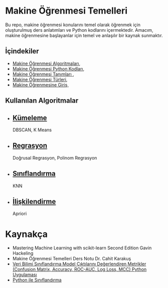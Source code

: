 # Makine Öğrenmesi Temelleri

Bu repo, makine öğrenmesi konularını temel olarak öğrenmek için oluşturulmuş ders anlatımları ve Python kodlarını içermektedir. Amacım, makine öğrenmesine başlayanlar için temel ve anlaşılır bir kaynak sunmaktır.

## İçindekiler
- [Makine Öğrenmesi Algoritmaları](https://github.com/Hamzaakl/Makine-Ogrenmesine-Giris/tree/main/Makine%20%C3%96%C4%9Frenmesine%20Giri%C5%9F/Makine%20%C3%96%C4%9Frenmesi%20Algoritmalar%C4%B1),
- [Makine Öğrenmesi Python Kodları](https://github.com/Hamzaakl/Makine-Ogrenmesine-Giris/tree/main/Makine%20%C3%96%C4%9Frenmesine%20Giri%C5%9F/Makine%20%C3%96%C4%9Frenmesi%20Python%20Kodlar%C4%B1),
- [Makine Öğrenmesi Tanımları ](https://github.com/Hamzaakl/Makine-Ogrenmesine-Giris/tree/main/Makine%20%C3%96%C4%9Frenmesine%20Giri%C5%9F/Makine%20%C3%96%C4%9Frenmesi%20Tan%C4%B1mlar%C4%B1),
- [Makine Öğrenmesi Türleri](https://github.com/Hamzaakl/Makine-Ogrenmesine-Giris/tree/main/Makine%20%C3%96%C4%9Frenmesine%20Giri%C5%9F/Makine%20%C3%96%C4%9Frenmesi%20T%C3%BCrleri),
- [Makine Öğrenmesine Giriş](https://github.com/Hamzaakl/Makine-Ogrenmesine-Giris/tree/main/Makine%20%C3%96%C4%9Frenmesine%20Giri%C5%9F/Makine%20%C3%96%C4%9Frenmesine%20Giri%C5%9F),

## Kullanılan Algoritmalar

- [Kümeleme](https://github.com/Hamzaakl/Makine-Ogrenmesine-Giris/tree/main/Makine%20%C3%96%C4%9Frenmesine%20Giri%C5%9F/Makine%20%C3%96%C4%9Frenmesi%20Python%20Kodlar%C4%B1/K%C3%BCmeleme)
  --
   DBSCAN,
   K Means
- [Regrasyon](https://github.com/Hamzaakl/Makine-Ogrenmesine-Giris/tree/main/Makine%20%C3%96%C4%9Frenmesine%20Giri%C5%9F/Makine%20%C3%96%C4%9Frenmesi%20Python%20Kodlar%C4%B1/Regrasyon)
  --
   Doğrusal Regrasyon,
   Polinom Regrasyon  
- [Sınıflandırma](https://github.com/Hamzaakl/Makine-Ogrenmesine-Giris/tree/main/Makine%20%C3%96%C4%9Frenmesine%20Giri%C5%9F/Makine%20%C3%96%C4%9Frenmesi%20Python%20Kodlar%C4%B1/S%C4%B1n%C4%B1fland%C4%B1rma)
  --
  KNN 
- [İlişkilendirme](https://github.com/Hamzaakl/Makine-Ogrenmesine-Giris/tree/main/Makine%20%C3%96%C4%9Frenmesine%20Giri%C5%9F/Makine%20%C3%96%C4%9Frenmesi%20Python%20Kodlar%C4%B1/%C4%B0li%C5%9Fkilendirme)
  --
  Apriori


# Kaynakça



- Mastering Machine Learning with scikit-learn Second Edition Gavin Hackeling
- Makine Öğrenmesi Temelleri Ders Notu Dr. Cahit Karakuş 
- [Veri Bilimi Sınıflandırma Model Çıktılarını Değerlendiren Metrikler (Confusion Matrix, Accuracy, ROC-AUC, Log Loss, MCC) Python Uygulaması ](https://yigitsener.medium.com/veri-bilimi-s%C4%B1n%C4%B1fland%C4%B1rma-model-%C3%A7%C4%B1kt%C4%B1lar%C4%B1n%C4%B1-de%C4%9Ferlendiren-metrikler-confusion-matrix-accuracy-437f5633c82b)
- [Python ile Sınıflandırma](https://medium.com/@gulcanogundur/python-ile-s%C4%B1n%C4%B1fland%C4%B1rma-algoritmalar%C4%B1-74797c9c98a9)
